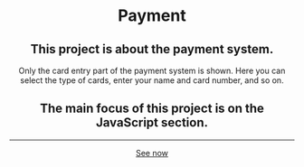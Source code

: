 <div style="text-align: center">
<h1>Payment</h1>
  
  <h2>This project is about the payment system. </h2>
  <p>Only the card entry part of the payment system is shown.
Here you can select the type of cards, enter your name and card number, and so on.
  </p>
  <h2>The main focus of this project is on the JavaScript section.</h2>
  
  <hr>
  
  <a href="https://khusniddin-akhmadjanov.github.io/Payment/">See now</a>
</div>
